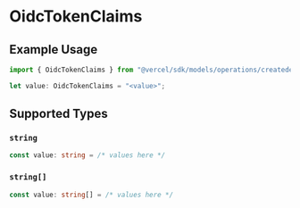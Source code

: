 # OidcTokenClaims

## Example Usage

```typescript
import { OidcTokenClaims } from "@vercel/sdk/models/operations/createdeployment.js";

let value: OidcTokenClaims = "<value>";
```

## Supported Types

### `string`

```typescript
const value: string = /* values here */
```

### `string[]`

```typescript
const value: string[] = /* values here */
```

